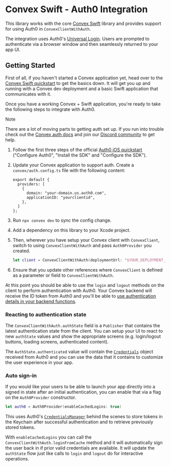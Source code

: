 # Convex Swift - Auth0 Integration

This library works with the core
[Convex Swift](https://github.com/get-convex/convex-swift)
library and provides support for using Auth0 in `ConvexClientWithAuth`.

The integration uses Auth0's
[Universal Login](https://auth0.com/docs/hosted-pages/login). Users are
prompted to authenticate via a browser window and then seamlessly returned to
your app UI.

## Getting Started

First of all, if you haven't started a Convex application yet, head over to the
[Convex Swift quickstart](https://docs.convex.dev/quickstart/swift) to get the 
basics down. It will get you up and running with a Convex dev deployment and a
basic Swift application that communicates with it.

Once you have a working Convex + Swift application, you're ready to take the
following steps to integrate with Auth0.

> [!NOTE]
> There are a lot of moving parts to getting auth set up. If you run into trouble
> check out the [Convex auth docs](https://docs.convex.dev/auth) and join our 
> [Discord community](https://convex.dev/community) to get help.

1. Follow the first three steps of the official
   [Auth0 iOS quickstart](https://auth0.com/docs/quickstart/native/ios-swift)
   ("Configure Auth0", "Install the SDK" and "Configure the SDK").

2. Update your Convex application to support auth. Create a `convex/auth.config.ts`
   file with the following content:
    ```
    export default {
      providers: [
        {
          domain: "your-domain.us.auth0.com",
          applicationID: "yourclientid",
        },
      ]
    };
    ```
3. Run `npx convex dev` to sync the config change.

4. Add a dependency on this library to your Xcode project.

5. Then, wherever you have setup your Convex client with `ConvexClient`, switch to using
   `ConvexClientWithAuth` and pass `Auth0Provider` you created.

    ```swift
    let client = ConvexClientWithAuth(deploymentUrl: "$YOUR_DEPLOYMENT_URL", authProvider: Auth0Provider())
    ```

6. Ensure that you update other references where `ConvexClient` is defined as a parameter or field
   to `ConvexClientWithAuth`.

At this point you should be able to use the `login` and `logout` methods on the client to perform
authentication with Auth0. Your Convex backend will receive the ID token from Auth0 and you'll be
able to
[use authentication details in your backend functions](https://docs.convex.dev/auth/functions-auth).

### Reacting to authentication state

The `ConvexClientWithAuth.authState` field is a `Publisher` that contains the latest authentication
state from the client. You can setup your UI to react to new `authState` values and show the
appropriate screens (e.g. login/logout buttons, loading screens, authenticated content).

The `AuthState.authenticated` value will contain the 
[`Credentials`](https://auth0.github.io/Auth0.swift/documentation/auth0/credentials)
object received from Auth0 and you can use the data that it contains to customize the user
experience in your app.

### Auto sign-in

If you would like your users to be able to launch your app directly into a signed in state after an
initial authentication, you can enable that via a flag on the `Auth0Provider` constructor.

```swift
let auth0 = Auth0Provider(enableCachedLogins: true)
```

This uses Auth0's
[`CredentialsManager`](https://auth0.github.io/Auth0.swift/documentation/auth0/credentialsmanager/)
behind the scenes to store tokens in the Keychain after successful authentication and to retrieve
previously stored tokens.

With `enableCachedLogins` you can call the `ConvexClientWithAuth.loginFromCache` method and it will
automatically sign the user back in if prior valid credentials are available. It will update the
`authState` flow just like calls to `login` and `logout` do for interactive operations.

